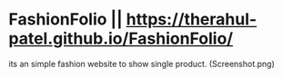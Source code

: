 # FashionFolio || https://therahul-patel.github.io/FashionFolio/
its an simple fashion website to show single product.
(Screenshot.png)
